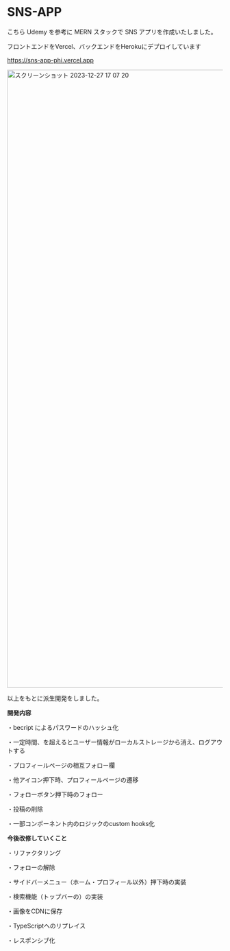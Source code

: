 # **SNS-APP**

こちら Udemy を参考に MERN スタックで SNS アプリを作成いたしました。

フロントエンドをVercel、バックエンドをHerokuにデプロイしています

https://sns-app-phi.vercel.app

<img width="1440" alt="スクリーンショット 2023-12-27 17 07 20" src="https://github.com/nok181701/sns-app/assets/127045784/c6b60f32-f888-43a7-8631-709233621aad">




以上をもとに派生開発をしました。

**開発内容**


・becript によるパスワードのハッシュ化

・一定時間、を超えるとユーザー情報がローカルストレージから消え、ログアウトする

・プロフィールページの相互フォロー欄

・他アイコン押下時、プロフィールページの遷移

・フォローボタン押下時のフォロー

・投稿の削除

・一部コンポーネント内のロジックのcustom hooks化


**今後改修していくこと**

・リファクタリング

・フォローの解除

・サイドバーメニュー（ホーム・プロフィール以外）押下時の実装

・検索機能（トップバーの）の実装

・画像をCDNに保存

・TypeScriptへのリプレイス

・レスポンシブ化

